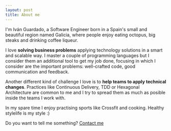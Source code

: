 ```yaml
---
layout: post
title: About me
---
```


I'm Iván Guardado, a Software Engineer born in a Spain's small and beautiful region named Galicia, where people enjoy eating octopus, big steaks and drinking coffee liqueur.

I love **solving business problems** applying technology solutions in a smart and scalable way. I master a couple of programming languages but I consider them an additional tool to get my job done, focusing in which I consider are the important problems: well-crafted code, good communication and feedback.

Another different kind of challenge I love is to **help teams to apply technical changes**. Practices like Continuous Delivery, TDD or Hexagonal Architecture are common to me and I try to spread them as much as posible inside the teams I work with.

In my spare time I enjoy practising sports like Crossfit and cooking. Healthy stylelife is my style :)

Do you want to tell me something? [Contact me](mailto:contact@ivanguardado.com)

